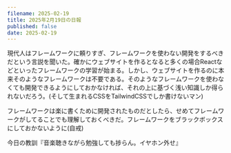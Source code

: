 ```yaml
---
filename: 2025-02-19
title: 2025年2月19日の日報
published: false
date: 2025-02-19
---
```


現代人はフレームワークに頼りすぎ、フレームワークを使わない開発をするべきだという言説を聞いた。確かにウェブサイトを作るとなると多くの場合Reactなどといったフレームワークの学習が始まる。しかし、ウェブサイトを作るのに本来そのようなフレームワークは不要である。そのようなフレームワークを使わなくても開発できるようにしておかなければ、それの上に基づく浅い知識しか得られないだろう。(そして生まれるCSSをTailwindCSSでしか書けないマン)

フレームワークは楽に書くために開発されたものだとしたら、せめてフレームワークがしてることでも理解しておくべきだ。フレームワークをブラックボックスにしておかないように(自戒)

今日の教訓『音楽聴きながら勉強しても捗らん。イヤホン外せ』

